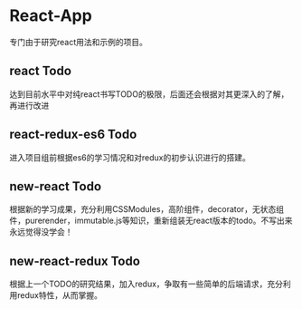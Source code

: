 # React-App
专门由于研究react用法和示例的项目。

## react Todo
达到目前水平中对纯react书写TODO的极限，后面还会根据对其更深入的了解，再进行改进

## react-redux-es6 Todo
进入项目组前根据es6的学习情况和对redux的初步认识进行的搭建。

## new-react Todo
根据新的学习成果，充分利用CSSModules，高阶组件，decorator，无状态组件，purerender，immutable.js等知识，重新组装无react版本的todo。不写出来永远觉得没学会！

## new-react-redux Todo
根据上一个TODO的研究结果，加入redux，争取有一些简单的后端请求，充分利用redux特性，从而掌握。
